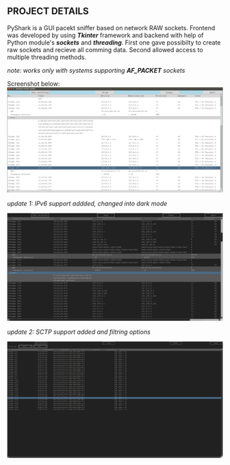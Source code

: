 ## PROJECT DETAILS ##

PyShark is a GUI pacekt sniffer based on network RAW sockets. Frontend was developed by using ***Tkinter*** framework and backend with help of Python module's ***sockets*** and ***threading***. First one gave possibilty to create raw sockets and recieve all comming data. Second allowed access to multiple threading methods.

*note: works only with systems supporting* ***AF_PACKET*** *sockets* 

Screenshot below:
![](images/pyshark.png)


*update 1: IPv6 support addded, changed into dark mode*

![](images/pyshark_dark.png)

*update 2: SCTP support added and filtring options*

![](images/pyshark_dark2.0.png)

